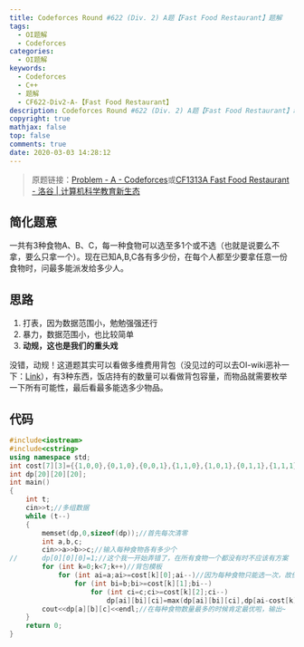 ```yaml
---
title: Codeforces Round #622 (Div. 2) A题【Fast Food Restaurant】题解
tags:
  - OI题解
  - Codeforces
categories:
  - OI题解
keywords:
  - Codeforces
  - C++
  - 题解
  - CF622-Div2-A-【Fast Food Restaurant】
description: Codeforces Round #622 (Div. 2) A题【Fast Food Restaurant】动规方式题解
copyright: true
mathjax: false
top: false
comments: true
date: 2020-03-03 14:28:12
---
```


> 原题链接：[Problem - A - Codeforces](https://codeforces.com/contest/1313/problem/A)或[CF1313A Fast Food Restaurant - 洛谷 | 计算机科学教育新生态](https://www.luogu.com.cn/problem/CF1313A)

<!--more-->

## 简化题意

一共有3种食物A、B、C，每一种食物可以选至多1个或不选（也就是说要么不拿，要么只拿一个）。现在已知A,B,C各有多少份，在每个人都至少要拿任意一份食物时，问最多能派发给多少人。

## 思路

1. 打表，因为数据范围小，勉勉强强还行
2. 暴力，数据范围小，也比较简单
3. **动规，这也是我们的重头戏**

没错，动规！这道题其实可以看做多维费用背包（没见过的可以去OI-wiki恶补一下：[Link](https://oi-wiki.org/dp/knapsack/#_6)），有3种东西，饭店持有的数量可以看做背包容量，而物品就需要枚举一下所有可能性，最后看最多能选多少物品。

## 代码

```cpp
#include<iostream>
#include<cstring>
using namespace std;
int cost[7][3]={{1,0,0},{0,1,0},{0,0,1},{1,1,0},{1,0,1},{0,1,1},{1,1,1}};//每种可能性各需要每种食物多少个
int dp[20][20][20];
int main()
{
	int t;
	cin>>t;//多组数据
	while (t--)
	{
		memset(dp,0,sizeof(dp));//首先每次清零
		int a,b,c;
		cin>>a>>b>>c;//输入每种食物各有多少个
//		dp[0][0][0]=1;//这个我一开始弄错了，在所有食物一个都没有时不应该有方案
		for (int k=0;k<7;k++)//背包模板
			for (int ai=a;ai>=cost[k][0];ai--)//因为每种食物只能选一次，故倒序（01背包）
				for (int bi=b;bi>=cost[k][1];bi--)
					for (int ci=c;ci>=cost[k][2];ci--)
						dp[ai][bi][ci]=max(dp[ai][bi][ci],dp[ai-cost[k][0]][bi-cost[k][1]][ci-cost[k][2]]+1);//背包动规，懂的自然懂
		cout<<dp[a][b][c]<<endl;//在每种食物数量最多的时候肯定最优啦，输出~
	}
	return 0;
}
```

